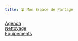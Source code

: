 ```yaml
---
title: 🪴 Mon Espace de Partage
---
```


[Agenda](notes/AgendaMaJournee.md)\
[Nettoyage](notes/nettoyage/nettoyage.md)\
[Equipements](notes/departements/L_Equipements.md)